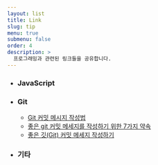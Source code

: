 ```yaml
---
layout: list
title: Link
slug: tip
menu: true
submenu: false
order: 4
description: >
  프로그래밍과 관련된 링크들을 공유합니다.
---
```


- ### JavaScript

- ### Git

    - [Git 커밋 메시지 작성법](https://item4.github.io/2016-11-01/How-to-Write-a-Git-Commit-Message/)
    - [좋은 git 커밋 메세지를 작성하기 위한 7가지 약속](http://meetup.toast.com/posts/106)
    - [좋은 깃(Git) 커밋 메세지 작성하기](https://tech.ssut.me/2015/06/24/write-a-good-git-commit-message/)

- ### 기타